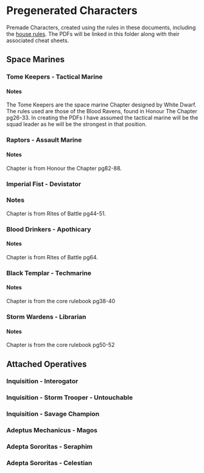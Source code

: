 # Pregenerated Characters
Premade Characters, created using the rules in these documents, including the [house rules](../HouseRules.md). The PDFs will be linked in this folder along with their associated cheat sheets.

## Space Marines

### Tome Keepers - Tactical Marine
#### Notes
The Tome Keepers are the space marine Chapter designed by White Dwarf. The rules used are those of the Blood Ravens, found in Honour The Chapter pg26-33. In creating the PDFs I have assumed the tactical marine will be the squad leader as he will be the strongest in that position.

### Raptors - Assault Marine

#### Notes
Chapter is from Honour the Chapter pg82-88.

### Imperial Fist - Devistator

### Notes
Chapter is from Rites of Battle pg44-51.

### Blood Drinkers - Apothicary

#### Notes
Chapter is from Rites of Battle pg64.

### Black Templar - Techmarine

#### Notes
Chapter is from the core rulebook pg38-40

### Storm Wardens - Librarian

#### Notes
Chapter is from the core rulebook pg50-52


## Attached Operatives

### Inquisition - Interogator

### Inquisition - Storm Trooper - Untouchable

### Inquisition - Savage Champion

### Adeptus Mechanicus - Magos

### Adepta Sororitas - Seraphim

### Adepta Sororitas - Celestian
